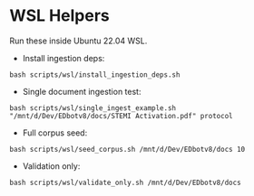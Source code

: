 # WSL Helpers

Run these inside Ubuntu 22.04 WSL.

- Install ingestion deps:
```
bash scripts/wsl/install_ingestion_deps.sh
```

- Single document ingestion test:
```
bash scripts/wsl/single_ingest_example.sh "/mnt/d/Dev/EDbotv8/docs/STEMI Activation.pdf" protocol
```

- Full corpus seed:
```
bash scripts/wsl/seed_corpus.sh /mnt/d/Dev/EDbotv8/docs 10
```

- Validation only:
```
bash scripts/wsl/validate_only.sh /mnt/d/Dev/EDbotv8/docs
```
